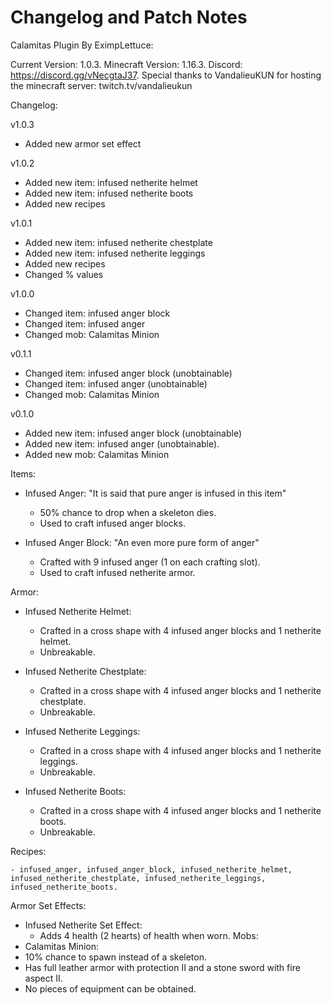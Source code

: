 # Changelog and Patch Notes
Calamitas Plugin By EximpLettuce:

Current Version: 1.0.3.
Minecraft Version: 1.16.3.
Discord: https://discord.gg/vNecgtaJ37.
Special thanks to VandalieuKUN for hosting the minecraft server: twitch.tv/vandalieukun


Changelog:

v1.0.3
- Added new armor set effect

v1.0.2
- Added new item: infused netherite helmet
- Added new item: infused netherite boots
- Added new recipes

v1.0.1
- Added new item: infused netherite chestplate
- Added new item: infused netherite leggings
- Added new recipes
- Changed % values

v1.0.0
- Changed item: infused anger block
- Changed item: infused anger
- Changed mob: Calamitas Minion

v0.1.1
- Changed item: infused anger block (unobtainable)
- Changed item:  infused anger (unobtainable)
- Changed mob: Calamitas Minion


v0.1.0
- Added new item: infused anger block (unobtainable)
- Added new item: infused anger (unobtainable).
- Added new mob: Calamitas Minion


Items:

- Infused Anger:
	"It is said that pure anger is infused in this item"
	- 50% chance to drop when a skeleton dies.
	- Used to craft infused anger blocks.

- Infused Anger Block:
	"An even more pure form of anger"
	- Crafted with 9 infused anger (1 on each crafting slot).
	- Used to craft infused netherite armor.

Armor:

- Infused Netherite Helmet:
	- Crafted in a cross shape with 4 infused anger blocks and 1 netherite helmet.
	- Unbreakable.
	
- Infused Netherite Chestplate:
	- Crafted in a cross shape with 4 infused anger blocks and 1 netherite chestplate.
	- Unbreakable.

- Infused Netherite Leggings:
	- Crafted in a cross shape with 4 infused anger blocks and 1 netherite leggings.
	- Unbreakable.

- Infused Netherite Boots:
	- Crafted in a cross shape with 4 infused anger blocks and 1 netherite boots.
	- Unbreakable.

Recipes:

	- infused_anger, infused_anger_block, infused_netherite_helmet, infused_netherite_chestplate, infused_netherite_leggings, infused_netherite_boots.

Armor Set Effects:

- Infused Netherite Set Effect:
	- Adds 4 health (2 hearts) of health when worn.
Mobs:
 - Calamitas Minion:
  - 10% chance to spawn instead of a skeleton.
  - Has full leather armor with protection II and a stone sword with fire aspect II.
  - No pieces of equipment can be obtained.

